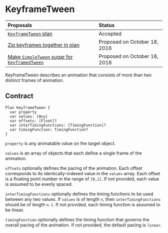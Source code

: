 # KeyframeTween

| Proposals | Status |
|:------------------|:-------|
| [`KeyframeTween` plan](https://groups.google.com/forum/#!topic/material-motion/rkHX7O_UvyI) | Accepted |
| [Zip keyframes together in plan](https://groups.google.com/forum/?utm_medium=email&utm_source=footer#!topic/material-motion/i1Etw3mOlzE) | Proposed on October 18, 2016 |
| [Make `SimpleTween` sugar for `KeyframedTween`](https://groups.google.com/forum/?utm_medium=email&utm_source=footer#!topic/material-motion/fmk3ApBolkM) | Proposed on October 18, 2016 |

KeyframeTween describes an animation that consists of more than two distinct frames of animation.

## Contract

```
Plan KeyframeTween {
  var property
  var values: [Any]
  var offsets: [Float]?
  var interTimingFunctions: [TimingFunction]?
  var timingFunction: TimingFunction?
}
```

`property` is any animatable value on the target object.

`values` is an array of objects that each define a single frame of the animation.

`offsets` optionally defines the pacing of the animation. Each offset corresponds to its identically-indexed value in the `values` array. Each offset is a floating point number in the range of `[0,1]`. If not provided, each value is assumed to be evenly spaced.

`interTimingFunctions` optionally defines the timing functions to be used between any two values. If `values` is of length `n`, then `interTimingFunctions` should be of length `n-1`. If not provided, each timing function is assumed to be linear.

`timingFunction` optionally defines the timing function that governs the overall pacing of the animation. If not provided, the default pacing is `linear`.

